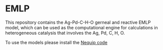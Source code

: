 # EMLP

This repository contains the Ag-Pd-C-H-O gerneal and reactive EMLP model, which can be used as the computational engine for calculations in heterogeneous catalysis that involves the Ag, Pd, C, H, O.


To use the models please install the [Nequip code](https://github.com/mir-group/nequip) 
